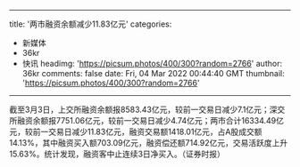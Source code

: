 
---
title: '两市融资余额减少11.83亿元'
categories: 
 - 新媒体
 - 36kr
 - 快讯
headimg: 'https://picsum.photos/400/300?random=2766'
author: 36kr
comments: false
date: Fri, 04 Mar 2022 00:44:40 GMT
thumbnail: 'https://picsum.photos/400/300?random=2766'
---

<div>   
截至3月3日，上交所融资余额报8583.43亿元，较前一交易日减少7.1亿元；深交所融资余额报7751.06亿元，较前一交易日减少4.74亿元；两市合计16334.49亿元，较前一交易日减少11.83亿元，融资交易额1418.01亿元，占A股成交额14.13%，其中融资买入额703.09亿元，融资偿还额714.92亿元，交易活跃度上升15.63%。统计发现，融资客中止连续3日净买入。（证券时报）  
</div>
            